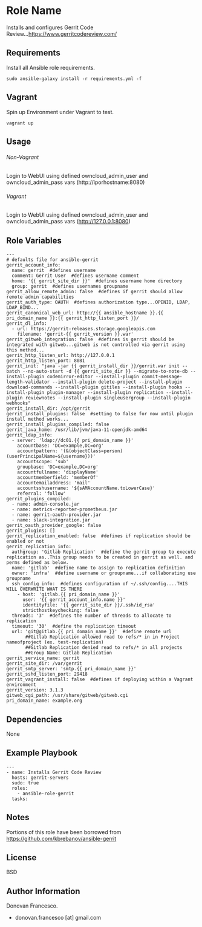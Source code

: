 Role Name
=========

Installs and configures Gerrit Code Review...https://www.gerritcodereview.com/

Requirements
------------
Install all Ansible role requirements.
```
sudo ansible-galaxy install -r requirements.yml -f
```

Vagrant
-------
Spin up Environment under Vagrant to test.
```
vagrant up
```

Usage
-----

###### Non-Vagrant
Login to WebUI using defined owncloud_admin_user and owncloud_admin_pass vars (http://iporhostname:8080)

###### Vagrant
Login to WebUI using defined owncloud_admin_user and owncloud_admin_pass vars (http://127.0.0.1:8080)


Role Variables
--------------

```
---
# defaults file for ansible-gerrit
gerrit_account_info:
  name: gerrit  #defines username
  comment: Gerrit User  #defines username comment
  home: '{{ gerrit_site_dir }}'  #defines username home directory
  group: gerrit  #defines usernames groupname
gerrit_allow_remote_admin: false  #defines if gerrit should allow remote admin capabilities
gerrit_auth_type: OAUTH  #defines authorization type...OPENID, LDAP, LDAP_BIND...
gerrit_canonical_web_url: http://{{ ansible_hostname }}.{{ pri_domain_name }}:{{ gerrit_http_listen_port }}/
gerrit_dl_info:
  - url: https://gerrit-releases.storage.googleapis.com
    filename: 'gerrit-{{ gerrit_version }}.war'
gerrit_gitweb_integration: false  #defines is gerrit should be integrated with gitweb...gitweb is not controlled via gerrit using this method...
gerrit_http_listen_url: http://127.0.0.1
gerrit_http_listen_port: 8081
gerrit_init: "java -jar {{ gerrit_install_dir }}/gerrit.war init --batch --no-auto-start -d {{ gerrit_site_dir }} --migrate-to-note-db --install-plugin codemirror-editor --install-plugin commit-message-length-validator --install-plugin delete-project --install-plugin download-commands --install-plugin gitiles --install-plugin hooks --install-plugin plugin-manager --install-plugin replication --install-plugin reviewnotes --install-plugin singleusergroup --install-plugin webhooks"
gerrit_install_dir: /opt/gerrit
gerrit_install_plugins: false  #setting to false for now until plugin install method works...
gerrit_install_plugins_compiled: false
gerrit_java_home: /usr/lib/jvm/java-11-openjdk-amd64
gerrit_ldap_info:
  - server: 'ldap://dc01.{{ pri_domain_name }}'
    accountbase: 'DC=example,DC=org'
    accountpattern: '(&(objectClass=person)(userPrincipalName=${username}))'
    accountscope: 'sub'
    groupbase: 'DC=example,DC=org'
    accountfullname: 'displayName'
    accountmemberfield: 'memberOf'
    accountemailaddress: 'mail'
    accountsshusername: '${sAMAccountName.toLowerCase}'
    referral: 'follow'
gerrit_plugins_compiled:
  - name: admin-console.jar
  - name: metrics-reporter-prometheus.jar
  - name: gerrit-oauth-provider.jar
  - name: slack-integration.jar
gerrit_oauth_provider_google: false
gerrit_plugins: []
gerrit_replication_enabled: false  #defines if replication should be enabled or not
gerrit_replication_info:
  authgroup: 'Gitlab Replication'  #define the gerrit group to execute replication as..This group needs to be created in gerrit as well. and perms defined as below.
  name: 'gitlab'  #define name to assign to replication definition
  owner: 'infra'  #define username or groupname...if collaborating use groupname
  ssh_config_info:  #defines configuration of ~/.ssh/config....THIS WILL OVERWRITE WHAT IS THERE
    - host: 'gitlab.{{ pri_domain_name }}'
      user: '{{ gerrit_account_info.name }}'
      identityfile: '{{ gerrit_site_dir }}/.ssh/id_rsa'
      stricthostkeychecking: false
  threads: '3'  #defines the number of threads to allocate to replication
  timeout: '30'  #define the replication timeout
  url: 'git@gitlab.{{ pri_domain_name }}'  #define remote url
       ##Gitlab Replication allowed read to refs/* in in Project nameofproject (ex. test-replication)
       ##Gitlab Replication denied read to refs/* in all projects
       ##Group Name: Gitlab Replication
gerrit_service_name: gerrit
gerrit_site_dir: /var/gerrit
gerrit_smtp_server: 'smtp.{{ pri_domain_name }}'
gerrit_sshd_listen_port: 29418
gerrit_vagrant_install: false  #defines if deploying within a Vagrant environment
gerrit_version: 3.1.3
gitweb_cgi_path: /usr/share/gitweb/gitweb.cgi
pri_domain_name: example.org
```

Dependencies
------------

None

Example Playbook
----------------
```
---
- name: Installs Gerrit Code Review
  hosts: gerrit-servers
  sudo: true
  roles:
    - ansible-role-gerrit
  tasks:
```

Notes
-----
Portions of this role have been borrowed from https://github.com/kbrebanov/ansible-gerrit

License
-------

BSD

Author Information
------------------

Donovan Francesco.
- donovan.francesco [at] gmail.com
